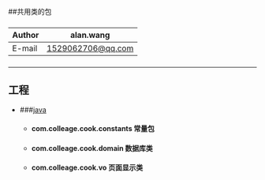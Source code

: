 ##共用类的包

###
|Author|alan.wang|
|---|---
|E-mail|1529062706@qq.com
###

****
## 工程
* ###[java](#java)
    * #### com.colleage.cook.constants  常量包
    * #### com.colleage.cook.domain 数据库类
    * #### com.colleage.cook.vo 页面显示类